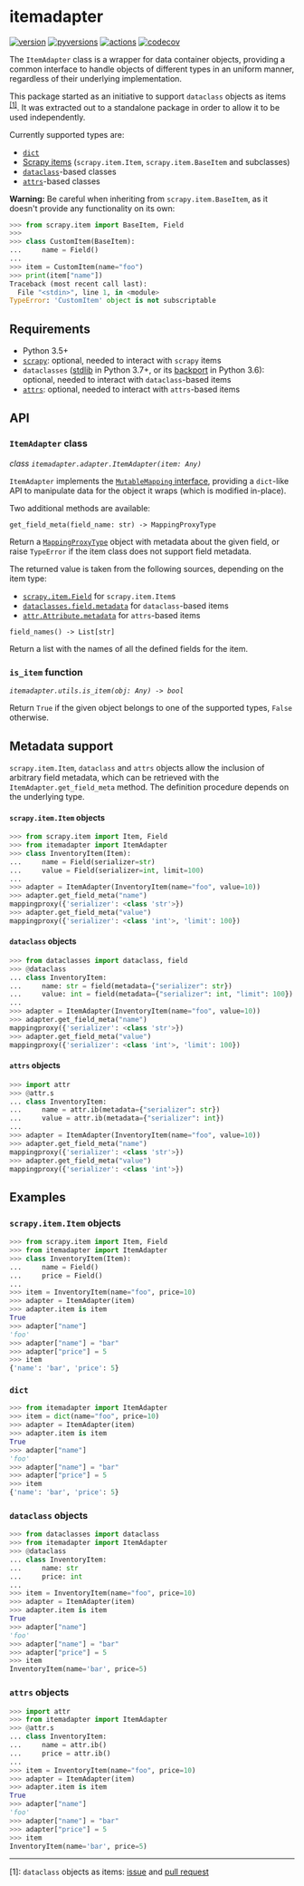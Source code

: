 # itemadapter
[![version](https://img.shields.io/pypi/v/itemadapter.svg)](https://pypi.python.org/pypi/itemadapter)
[![pyversions](https://img.shields.io/pypi/pyversions/itemadapter.svg)](https://pypi.python.org/pypi/itemadapter)
[![actions](https://github.com/scrapy/itemadapter/workflows/Build/badge.svg)](https://github.com/scrapy/itemadapter/actions)
[![codecov](https://codecov.io/gh/elacuesta/itemadapter/branch/master/graph/badge.svg)](https://codecov.io/gh/elacuesta/itemadapter)


The `ItemAdapter` class is a wrapper for data container objects, providing a
common interface to handle objects of different types in an uniform manner,
regardless of their underlying implementation.

This package started as an initiative to support `dataclass` objects as items
<sup>[[1]](#dataclass-items)</sup>. It was extracted out to a standalone package
in order to allow it to be used independently.

Currently supported types are:

* [`dict`](https://docs.python.org/3/library/stdtypes.html#dict)
* [Scrapy items](https://docs.scrapy.org/en/latest/topics/items.html)
  (`scrapy.item.Item`, `scrapy.item.BaseItem` and subclasses)
* [`dataclass`](https://docs.python.org/3/library/dataclasses.html)-based classes
* [`attrs`](https://www.attrs.org)-based classes

**Warning:**
Be careful when inheriting from `scrapy.item.BaseItem`,
as it doesn't provide any functionality on its own:

```python
>>> from scrapy.item import BaseItem, Field
>>>
>>> class CustomItem(BaseItem):
...     name = Field()
...
>>> item = CustomItem(name="foo")
>>> print(item["name"])
Traceback (most recent call last):
  File "<stdin>", line 1, in <module>
TypeError: 'CustomItem' object is not subscriptable
```

## Requirements

* Python 3.5+
* [`scrapy`](https://scrapy.org/): optional, needed to interact with `scrapy` items
* `dataclasses` ([stdlib](https://docs.python.org/3/library/dataclasses.html) in Python 3.7+,
  or its [backport](https://pypi.org/project/dataclasses/) in Python 3.6): optional, needed
  to interact with `dataclass`-based items
* [`attrs`](https://pypi.org/project/attrs/): optional, needed to interact with `attrs`-based items


## API

### `ItemAdapter` class

_class `itemadapter.adapter.ItemAdapter(item: Any)`_

`ItemAdapter` implements the
[`MutableMapping` interface](https://docs.python.org/3/library/collections.abc.html#collections.abc.MutableMapping),
providing a `dict`-like API to manipulate data for the object it wraps
(which is modified in-place).

Two additional methods are available:

`get_field_meta(field_name: str) -> MappingProxyType`

Return a [`MappingProxyType`](https://docs.python.org/3/library/types.html#types.MappingProxyType)
object with metadata about the given field, or raise `TypeError` if the item class does not
support field metadata.

The returned value is taken from the following sources, depending on the item type:

* [`scrapy.item.Field`](https://docs.scrapy.org/en/latest/topics/items.html#item-fields)
for `scrapy.item.Item`s
* [`dataclasses.field.metadata`](https://docs.python.org/3/library/dataclasses.html#dataclasses.field)
  for `dataclass`-based items
* [`attr.Attribute.metadata`](https://www.attrs.org/en/stable/examples.html#metadata)
  for `attrs`-based items

`field_names() -> List[str]`

Return a list with the names of all the defined fields for the item.

### `is_item` function

_`itemadapter.utils.is_item(obj: Any) -> bool`_

Return `True` if the given object belongs to one of the supported types,
`False` otherwise.


## Metadata support

`scrapy.item.Item`, `dataclass` and `attrs` objects allow the inclusion of
arbitrary field metadata, which can be retrieved with the
`ItemAdapter.get_field_meta` method. The definition procedure depends on the
underlying type.

#### `scrapy.item.Item` objects

```python
>>> from scrapy.item import Item, Field
>>> from itemadapter import ItemAdapter
>>> class InventoryItem(Item):
...     name = Field(serializer=str)
...     value = Field(serializer=int, limit=100)
...
>>> adapter = ItemAdapter(InventoryItem(name="foo", value=10))
>>> adapter.get_field_meta("name")
mappingproxy({'serializer': <class 'str'>})
>>> adapter.get_field_meta("value")
mappingproxy({'serializer': <class 'int'>, 'limit': 100})
```

#### `dataclass` objects

```python
>>> from dataclasses import dataclass, field
>>> @dataclass
... class InventoryItem:
...     name: str = field(metadata={"serializer": str})
...     value: int = field(metadata={"serializer": int, "limit": 100})
...
>>> adapter = ItemAdapter(InventoryItem(name="foo", value=10))
>>> adapter.get_field_meta("name")
mappingproxy({'serializer': <class 'str'>})
>>> adapter.get_field_meta("value")
mappingproxy({'serializer': <class 'int'>, 'limit': 100})
```

#### `attrs` objects

```python
>>> import attr
>>> @attr.s
... class InventoryItem:
...     name = attr.ib(metadata={"serializer": str})
...     value = attr.ib(metadata={"serializer": int})
...
>>> adapter = ItemAdapter(InventoryItem(name="foo", value=10))
>>> adapter.get_field_meta("name")
mappingproxy({'serializer': <class 'str'>})
>>> adapter.get_field_meta("value")
mappingproxy({'serializer': <class 'int'>})
```


## Examples

### `scrapy.item.Item` objects

```python
>>> from scrapy.item import Item, Field
>>> from itemadapter import ItemAdapter
>>> class InventoryItem(Item):
...     name = Field()
...     price = Field()
...
>>> item = InventoryItem(name="foo", price=10)
>>> adapter = ItemAdapter(item)
>>> adapter.item is item
True
>>> adapter["name"]
'foo'
>>> adapter["name"] = "bar"
>>> adapter["price"] = 5
>>> item
{'name': 'bar', 'price': 5}
```

### `dict`

```python
>>> from itemadapter import ItemAdapter
>>> item = dict(name="foo", price=10)
>>> adapter = ItemAdapter(item)
>>> adapter.item is item
True
>>> adapter["name"]
'foo'
>>> adapter["name"] = "bar"
>>> adapter["price"] = 5
>>> item
{'name': 'bar', 'price': 5}
```

### `dataclass` objects

```python
>>> from dataclasses import dataclass
>>> from itemadapter import ItemAdapter
>>> @dataclass
... class InventoryItem:
...     name: str
...     price: int
...
>>> item = InventoryItem(name="foo", price=10)
>>> adapter = ItemAdapter(item)
>>> adapter.item is item
True
>>> adapter["name"]
'foo'
>>> adapter["name"] = "bar"
>>> adapter["price"] = 5
>>> item
InventoryItem(name='bar', price=5)
```

### `attrs` objects

```python
>>> import attr
>>> from itemadapter import ItemAdapter
>>> @attr.s
... class InventoryItem:
...     name = attr.ib()
...     price = attr.ib()
...
>>> item = InventoryItem(name="foo", price=10)
>>> adapter = ItemAdapter(item)
>>> adapter.item is item
True
>>> adapter["name"]
'foo'
>>> adapter["name"] = "bar"
>>> adapter["price"] = 5
>>> item
InventoryItem(name='bar', price=5)
```


---


<a name="dataclass-items">[1]</a>: `dataclass` objects as items:
[issue](https://github.com/scrapy/scrapy/issues/3761) and
[pull request](https://github.com/scrapy/scrapy/pull/3881)
